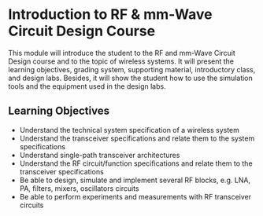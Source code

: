 # Introduction to RF & mm-Wave Circuit Design Course


This module will introduce the student to the RF and mm-Wave Circuit Design course and to the topic of wireless systems. It will present the learning objectives, grading system, supporting material, introductory class, and design labs. Besides, it will show the student how to use the simulation tools and the equipment used in the design labs.

## Learning Objectives

- Understand the technical system specification of a wireless system
- Understand the transceiver specifications and relate them to the system specifications
- Understand single-path transceiver architectures
- Understand the RF circuit/function specifications and relate them to the transceiver specifications
- Be able to design, simulate and implement several RF blocks, e.g. LNA, PA, filters, mixers, oscillators circuits
- Be able to perform experiments and measurements with RF transceiver circuits
